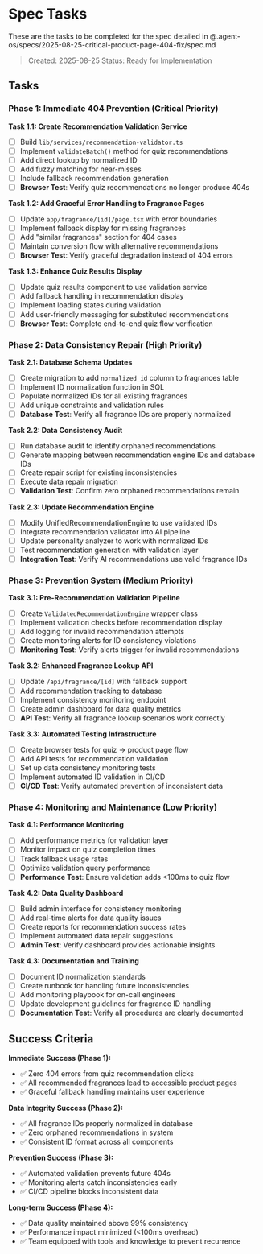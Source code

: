 # Spec Tasks

These are the tasks to be completed for the spec detailed in @.agent-os/specs/2025-08-25-critical-product-page-404-fix/spec.md

> Created: 2025-08-25
> Status: Ready for Implementation

## Tasks

### Phase 1: Immediate 404 Prevention (Critical Priority)

**Task 1.1: Create Recommendation Validation Service**
- [ ] Build `lib/services/recommendation-validator.ts`
- [ ] Implement `validateBatch()` method for quiz recommendations
- [ ] Add direct lookup by normalized ID
- [ ] Add fuzzy matching for near-misses
- [ ] Include fallback recommendation generation
- [ ] **Browser Test**: Verify quiz recommendations no longer produce 404s

**Task 1.2: Add Graceful Error Handling to Fragrance Pages**
- [ ] Update `app/fragrance/[id]/page.tsx` with error boundaries
- [ ] Implement fallback display for missing fragrances
- [ ] Add "similar fragrances" section for 404 cases
- [ ] Maintain conversion flow with alternative recommendations
- [ ] **Browser Test**: Verify graceful degradation instead of 404 errors

**Task 1.3: Enhance Quiz Results Display**
- [ ] Update quiz results component to use validation service
- [ ] Add fallback handling in recommendation display
- [ ] Implement loading states during validation
- [ ] Add user-friendly messaging for substituted recommendations
- [ ] **Browser Test**: Complete end-to-end quiz flow verification

### Phase 2: Data Consistency Repair (High Priority)

**Task 2.1: Database Schema Updates**
- [ ] Create migration to add `normalized_id` column to fragrances table
- [ ] Implement ID normalization function in SQL
- [ ] Populate normalized IDs for all existing fragrances
- [ ] Add unique constraints and validation rules
- [ ] **Database Test**: Verify all fragrance IDs are properly normalized

**Task 2.2: Data Consistency Audit**
- [ ] Run database audit to identify orphaned recommendations
- [ ] Generate mapping between recommendation engine IDs and database IDs
- [ ] Create repair script for existing inconsistencies
- [ ] Execute data repair migration
- [ ] **Validation Test**: Confirm zero orphaned recommendations remain

**Task 2.3: Update Recommendation Engine**
- [ ] Modify UnifiedRecommendationEngine to use validated IDs
- [ ] Integrate recommendation validator into AI pipeline
- [ ] Update personality analyzer to work with normalized IDs
- [ ] Test recommendation generation with validation layer
- [ ] **Integration Test**: Verify AI recommendations use valid fragrance IDs

### Phase 3: Prevention System (Medium Priority)

**Task 3.1: Pre-Recommendation Validation Pipeline**
- [ ] Create `ValidatedRecommendationEngine` wrapper class
- [ ] Implement validation checks before recommendation display
- [ ] Add logging for invalid recommendation attempts
- [ ] Create monitoring alerts for ID consistency violations
- [ ] **Monitoring Test**: Verify alerts trigger for invalid recommendations

**Task 3.2: Enhanced Fragrance Lookup API**
- [ ] Update `/api/fragrance/[id]` with fallback support
- [ ] Add recommendation tracking to database
- [ ] Implement consistency monitoring endpoint
- [ ] Create admin dashboard for data quality metrics
- [ ] **API Test**: Verify all fragrance lookup scenarios work correctly

**Task 3.3: Automated Testing Infrastructure**
- [ ] Create browser tests for quiz → product page flow
- [ ] Add API tests for recommendation validation
- [ ] Set up data consistency monitoring tests
- [ ] Implement automated ID validation in CI/CD
- [ ] **CI/CD Test**: Verify automated prevention of inconsistent data

### Phase 4: Monitoring and Maintenance (Low Priority)

**Task 4.1: Performance Monitoring**
- [ ] Add performance metrics for validation layer
- [ ] Monitor impact on quiz completion times
- [ ] Track fallback usage rates
- [ ] Optimize validation query performance
- [ ] **Performance Test**: Ensure validation adds <100ms to quiz flow

**Task 4.2: Data Quality Dashboard**
- [ ] Build admin interface for consistency monitoring
- [ ] Add real-time alerts for data quality issues
- [ ] Create reports for recommendation success rates
- [ ] Implement automated data repair suggestions
- [ ] **Admin Test**: Verify dashboard provides actionable insights

**Task 4.3: Documentation and Training**
- [ ] Document ID normalization standards
- [ ] Create runbook for handling future inconsistencies
- [ ] Add monitoring playbook for on-call engineers
- [ ] Update development guidelines for fragrance ID handling
- [ ] **Documentation Test**: Verify all procedures are clearly documented

## Success Criteria

**Immediate Success (Phase 1):**
- ✅ Zero 404 errors from quiz recommendation clicks
- ✅ All recommended fragrances lead to accessible product pages
- ✅ Graceful fallback handling maintains user experience

**Data Integrity Success (Phase 2):**
- ✅ All fragrance IDs properly normalized in database
- ✅ Zero orphaned recommendations in system
- ✅ Consistent ID format across all components

**Prevention Success (Phase 3):**
- ✅ Automated validation prevents future 404s
- ✅ Monitoring alerts catch inconsistencies early
- ✅ CI/CD pipeline blocks inconsistent data

**Long-term Success (Phase 4):**
- ✅ Data quality maintained above 99% consistency
- ✅ Performance impact minimized (<100ms overhead)
- ✅ Team equipped with tools and knowledge to prevent recurrence